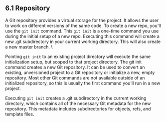 ## 6.1 Repository
A Git repository provides a virtual storage for the project. It allows the 
user to work on different versions of the same code.
To create a new repo, you'll use the `git init` command. This
`git init` is a one-time command you use during the initial setup of a new repo. Executing this command will create a new .git subdirectory in your current working directory. 
This will also create a new master branch. \

Pointing `git init` to an existing project directory 
will execute the same initialization setup, 
but scoped to that project directory.
The git init command creates a new Git repository. 
It can be used to convert an existing, unversioned project to a Git repository or initialize a new, empty repository. Most other Git commands are not available outside of an initialized repository, so this is usually the first command you'll run in a new project.

Executing `git init` creates a .git subdirectory in 
the current working directory, 
which contains all of the necessary Git metadata 
for the new repository. This metadata includes 
subdirectories for objects, refs, and template files.